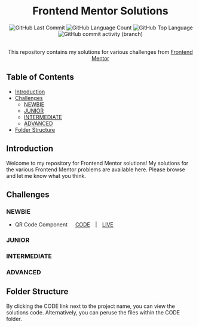 <h1 align="center">Frontend Mentor Solutions</h1>
<div align="center">
  <img alt="" src="https://img.shields.io/github/repo-size/slusy/frontendmentor" />
  <img alt="GitHub Last Commit" src="https://img.shields.io/github/last-commit/slusy/frontendmentor" />
  <img alt="GitHub Language Count" src="https://img.shields.io/github/languages/count/slusy/frontendmentor?color=red" />
  <img alt="GitHub Top Language" src="https://img.shields.io/github/languages/top/slusy/frontendmentor" />
  <img alt="GitHub commit activity (branch)" src="https://img.shields.io/github/commit-activity/t/slusy/frontendmentor?color=green">
</div>
<br>
<p align="center">This repository contains my solutions for various challenges from <a href="https://www.frontendmentor.io">Frontend Mentor</a></p>

## Table of Contents

- [Introduction](#introduction)
- [Challenges](#challenges)
  - [NEWBIE](#newbie)
  - [JUNIOR](#junior)
  - [INTERMEDIATE](#intermediate)
  - [ADVANCED](#advanced)
- [Folder Structure](#folder-structure)

## Introduction

Welcome to my repository for Frontend Mentor solutions! My solutions for the various Frontend Mentor problems are available here. Please browse and let me know what you think.

## Challenges

### NEWBIE

- QR Code Component&ensp;&ensp;&ensp;[CODE](https://github.com/slusy/frontendmentor/tree/main/CODE/NEWBIE/qr-code-component)&ensp;&ensp;|&ensp;&ensp;[LIVE](https://slusy.github.io/frontendmentor/newbie/qr-code-component/)

### JUNIOR

### INTERMEDIATE

### ADVANCED

## Folder Structure

By clicking the CODE link next to the project name, you can view the solutions code. Alternatively, you can peruse the files within the CODE folder.
